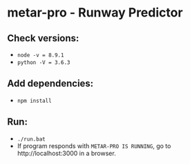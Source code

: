 # metar-pro - Runway Predictor

## Check versions:
- `node -v = 8.9.1`
- `python -V = 3.6.3`

## Add dependencies:
- `npm install`

## Run:
- `./run.bat`
- If program responds with `METAR-PRO IS RUNNING`, go to http://localhost:3000 in a browser.


